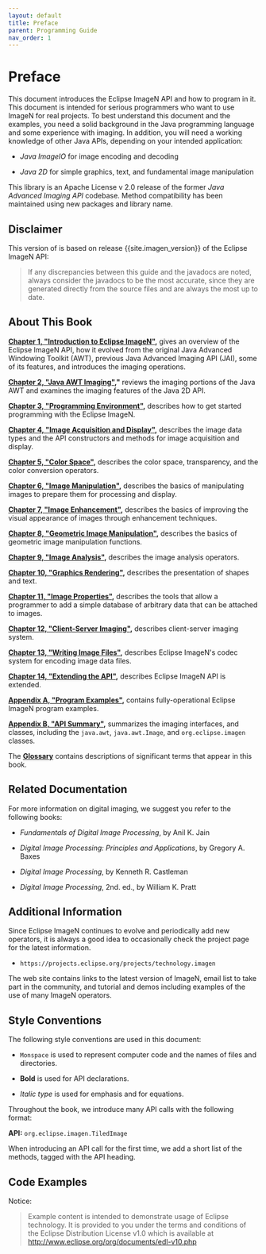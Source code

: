 ```yaml
---
layout: default
title: Preface
parent: Programming Guide
nav_order: 1
---
```


# Preface

This document introduces the Eclipse ImageN API and how to
program in it. This document is intended for serious programmers who
want to use ImageN for real projects. To best
understand this document and the examples, you need a solid background
in the Java programming language and some experience with imaging. In
addition, you will need a working knowledge of other Java APIs,
depending on your intended application:

- *Java ImageIO* for image encoding and decoding

- *Java 2D* for simple graphics, text, and fundamental image manipulation

This library is an Apache License v 2.0 release of the former *Java Advanced Imaging API*
codebase. Method compatibility has been maintained using new packages and library name.

Disclaimer
----------

This version of is based on release {{site.imagen_version}} of the Eclipse ImageN API:

> If any discrepancies between this guide and the javadocs are noted, always
consider the javadocs to be the most accurate, since they are
generated directly from the source files and are always the most up to
date.

About This Book
---------------

**[Chapter 1, \"Introduction to Eclipse ImageN\"](../introduction),** gives an overview of the Eclipse ImageN API, how it evolved from the original Java Advanced Windowing Toolkit (AWT), previous Java Advanced Imaging API (JAI), some of its features, and introduces the imaging operations.

**[Chapter 2, \"Java AWT Imaging\"](../j2d-concepts),"** reviews the imaging portions of the Java AWT and examines the imaging features of the Java 2D API.

**[Chapter 3, \"Programming Environment\"](../programming-environ),** describes how to get started programming with the Eclipse ImageN.

**[Chapter 4, \"Image Acquisition and
Display\"](../acquisition),** describes the image data types and the API constructors and methods for image acquisition and display.

**[Chapter 5, \"Color Space\"](../color),** describes the color space, transparency, and the color conversion operators.

**[Chapter 6, \"Image
Manipulation\"](../image-manipulation),** describes the basics of manipulating images to prepare them for processing and display.

**[Chapter 7, \"Image Enhancement\"](../image-enhance),** describes the basics of improving the visual appearance of images through enhancement techniques.

**[Chapter 8, \"Geometric Image
Manipulation\"](../geom-image-manip),** describes the basics of geometric image manipulation functions.

**[Chapter 9, \"Image Analysis\"](../analysis),** describes the image analysis operators.

**[Chapter 10, \"Graphics Rendering\"](../graphics),** describes the presentation of shapes and text.

**[Chapter 11, \"Image Properties\"](../properties),** describes the tools that allow a programmer to add a simple database of arbitrary data that can be attached to images.

**[Chapter 12, \"Client-Server
Imaging\"](../client-server),** describes client-server imaging system.

**[Chapter 13, \"Writing Image Files\"](../encode),** describes Eclipse ImageN\'s codec system for encoding image data files.

**[Chapter 14, \"Extending the API\"](../extension),** describes Eclipse ImageN API is extended.

**[Appendix A, \"Program Examples\"](../Examples),** contains fully-operational Eclipse ImageN program examples.

**[Appendix B, \"API
Summary\"](../api-summary),** summarizes the imaging interfaces, and classes, including the `java.awt`, `java.awt.Image`, and `org.eclipse.imagen` classes.

The **[Glossary](../glossary)** contains descriptions of significant terms that appear in this book.

Related Documentation
---------------------

For more information on digital imaging, we suggest you refer to the
following books:

-   *Fundamentals of Digital Image Processing*, by Anil K. Jain

-   *Digital Image Processing: Principles and Applications*, by
    Gregory A. Baxes

-   *Digital Image Processing*, by Kenneth R. Castleman

-   *Digital Image Processing*, 2nd. ed., by William K. Pratt

Additional Information
----------------------

Since Eclipse ImageN continues to evolve and periodically add
new operators, it is always a good idea to occasionally check the
project page for the latest information.

* `https://projects.eclipse.org/projects/technology.imagen`

The web site contains links to the latest version of ImageN, email
list to take part in the community, and tutorial and demos 
including examples of the use of many ImageN operators.

Style Conventions
-----------------

The following style conventions are used in this document:

-   `Monspace` is used to represent computer code and the names of
    files and directories.

-   **Bold** is used for API declarations.

-   *Italic type* is used for emphasis and for equations.

Throughout the book, we introduce many API calls with the following format:

**API:** `org.eclipse.imagen.TiledImage`

When introducing an API call for the first time, we add a short
list of the methods, tagged with the API heading.

Code Examples
-------------

Notice:

> Example content is intended to demonstrate usage of Eclipse technology. It is provided to you under the terms and conditions of the Eclipse Distribution License v1.0 which is available at http://www.eclipse.org/org/documents/edl-v10.php
